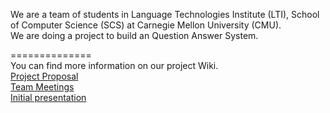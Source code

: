 We are a team of students in Language Technologies Institute (LTI), School of Computer Science (SCS) at Carnegie Mellon University (CMU).  
We are doing a project to build an Question Answer System.  

==============  
You can find more information on our project Wiki.  
[Project Proposal](https://github.com/11693-04/project-team04/wiki/Proposal)<br/> 
[Team Meetings](https://github.com/11693-04/project-team04/wiki/Team-Meeting-Timeline)<br/>
[Initial presentation](https://github.com/11693-04/project-team04/wiki/Initial-presentation)<br/>

